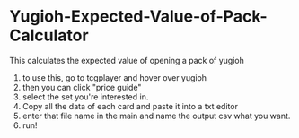 # Yugioh-Expected-Value-of-Pack-Calculator
This calculates the expected value of opening a pack of yugioh

1. to use this, go to tcgplayer and hover over yugioh
2. then you can click "price guide"
3. select the set you're interested in.
4. Copy all the data of each card and paste it into a txt editor
5. enter that file name in the main and name the output csv what you want.
6. run! 
